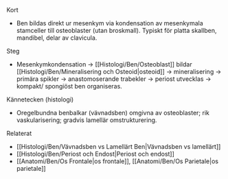 Kort
- Ben bildas direkt ur mesenkym via kondensation av mesenkymala stamceller till osteoblaster (utan broskmall). Typiskt för platta skallben, mandibel, delar av clavicula.

Steg
- Mesenkymkondensation → [[Histologi/Ben/Osteoblast]] bildar [[Histologi/Ben/Mineralisering och Osteoid|osteoid]] → mineralisering → primära spikler → anastomoserande trabekler → periost utvecklas → kompakt/ spongiöst ben organiseras.

Kännetecken (histologi)
- Oregelbundna benbalkar (vävnadsben) omgivna av osteoblaster; rik vaskularisering; gradvis lamellär omstrukturering.

Relaterat
- [[Histologi/Ben/Vävnadsben vs Lamellärt Ben|Vävnadsben vs lamellärt]]
- [[Histologi/Ben/Periost och Endost|Periost och endost]]
- [[Anatomi/Ben/Os Frontale|os frontale]], [[Anatomi/Ben/Os Parietale|os parietale]]

